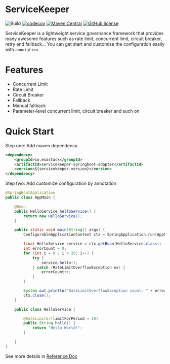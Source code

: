 # ServiceKeeper

![Build](https://github.com/esastack/esa-servicekeeper/workflows/Build/badge.svg?branch=main)
[![codecov](https://codecov.io/gh/esastack/esa-servicekeeper/branch/main/graph/badge.svg?token=CCQBCBQJP6)](https://codecov.io/gh/esastack/esa-servicekeeper)
[![Maven Central](https://maven-badges.herokuapp.com/maven-central/io.esastack/servicekeeper-parent/badge.svg)](https://maven-badges.herokuapp.com/maven-central/io.esastack/servicekeeper-parent/)
[![GitHub license](https://img.shields.io/github/license/esastack/esa-servicekeeper)](https://github.com/esastack/esa-servicekeeper/blob/main/LICENSE)

ServiceKeeper is a lightweight service governance framework that provides many awesome features such as rate limit, concurrent limit, circuit breaker,
retry and fallback... You can get start and customize the configuration easily with `annotation`.

# Features
- Concurrent Limit
- Rate Limit
- Circuit Breaker
- Fallback
- Manual fallback
- Parameter-level concurrent limit, circuit breaker and such on

# Quick Start
Step one: Add maven dependency
```xml
<dependency>
    <groupId>io.esastack</groupId>
    <artifactId>servicekeeper-springboot-adapter</artifactId>
    <version>${servicekeeper.version}</version>
</dependency>
```

Step two: Add customize configuration by annotation
```java
@SpringBootApplication
public class AppMain {

    @Bean
    public HelloService helloService() {
        return new HelloService();
    }

    public static void main(String[] args) {
        ConfigurableApplicationContext ctx = SpringApplication.run(AppMain.class);

        final HelloService service = ctx.getBean(HelloService.class);
        int errorCount = 0;
        for (int i = 0 ; i < 20; i++) {
            try {
                service.hello();
            } catch (RateLimitOverflowException ex) {
                errorCount++;
            }
        }

        System.out.println("RateLimitOverflowException count: " + errorCount);
        ctx.close();
    }

    public class HelloService {

        @RateLimiter(limitForPeriod = 10)
        public String hello() {
            return "Hello World!";
        }

    }
}
```
See more details in [Reference Doc](https://www.esastack.io/esa-servicekeeper)
